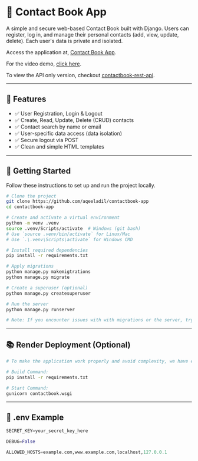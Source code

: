 # 📒 Contact Book App

A simple and secure web-based Contact Book built with Django. Users can register, log in, and manage their personal contacts (add, view, update, delete). Each user's data is private and isolated.

Access the application at, [Contact Book App](https://www.aqeeladil.site).

For the video demo, [click here](https://www.awesomescreenshot.com/video/39426736?key=a2add7e5905c0a591889d8c9394d7ac9).

To view the API only version, checkout [contactbook-rest-api](https://www.awesomescreenshot.com/video/39426736?key=a2add7e5905c0a591889d8c9394d7ac9).

---

## 🔧 Features

- ✅ User Registration, Login & Logout
- ✅ Create, Read, Update, Delete (CRUD) contacts
- ✅ Contact search by name or email
- ✅ User-specific data access (data isolation)
- ✅ Secure logout via POST
- ✅ Clean and simple HTML templates

---

## 🚀 Getting Started

Follow these instructions to set up and run the project locally.

```bash
# Clone the project
git clone https://github.com/aqeeladil/contactbook-app
cd contactbook-app

# Create and activate a virtual environment
python -m venv .venv
source .venv/Scripts/activate  # Windows (git bash)
# Use `source .venv/bin/activate` for Linux/Mac
# Use `.\.venv\Scripts\activate` for Windows CMD

# Install required dependencies
pip install -r requirements.txt

# Apply migrations
python manage.py makemigtrations
python manage.py migrate

# Create a superuser (optional)
python manage.py createsuperuser   

# Run the server
python manage.py runserver

# Note: If you encounter issues with with migrations or the server, try deleting the migration files and the database file before running the command again.
```

---

## 📚 Render Deployment (Optional) 

```bash
# To make the application work properly and avoid complexity, we have exposed our database "db.sqlite3" to the public github repo (Not recommended for a real project).

# Build Command:
pip install -r requirements.txt

# Start Command:
gunicorn contactbook.wsgi
```

---

## 📜 .env Example

```python
SECRET_KEY=your_secret_key_here

DEBUG=False

ALLOWED_HOSTS=example.com,www.example.com,localhost,127.0.0.1
```

```

